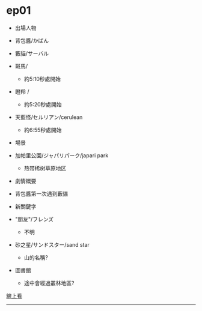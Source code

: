 
# ep01

* 出場人物
 * 背包醬/かばん
 * 藪貓/サーバル
 * 斑馬/
   * 約5:10秒處開始
 * 瞪羚 /
   * 約5:20秒處開始
 * 天藍怪/セルリアン/cerulean
   * 約6:55秒處開始


* 場景
 * 加帕里公園/ジャパリパーク/japari park
   * 热带稀树草原地区
* 劇情概要
 * 背包醬第一次遇到藪貓
* 新關鍵字
 * "朋友"/フレンズ
   * 不明
 * 砂之星/サンドスター/sand star
   * 山的名稱?
 * 圖書館
   * 途中會經過叢林地區?
 
 
 
 
 






[線上看][z01]

***
[z01]:http://bangumi.bilibili.com/anime/5796/play#100603